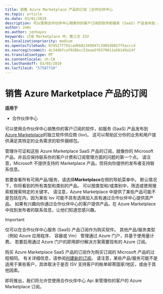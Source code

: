 ```yaml
---
title: 销售 Azure Marketplace 产品的订阅 |合作伙伴中心
ms.topic: article
ms.date: 03/01/2019
description: 可以使用合作伙伴中心销售你的客户订阅的软件即服务 (SaaS) 产品发布到 Azure Marketplace 的独立软件供应商 (Isv)。
author: JnHs
ms.author: jenhayes
keywords: 订阅 Marketplace 中，第三方 ISV
ms.localizationpriority: medium
ms.openlocfilehash: 074527f791cad6b0234994fc3985d9657f5acccd
ms.sourcegitcommit: 4c34d6fcaf020bcc53eaa5f0379011a56149a14f
ms.translationtype: MT
ms.contentlocale: zh-CN
ms.lasthandoff: 03/05/2019
ms.locfileid: "57587710"
---
```

# <a name="sell-subscriptions-to-azure-marketplace-products"></a>销售 Azure Marketplace 产品的订阅

**适用于**

-  合作伙伴中心


可以使用合作伙伴中心销售你的客户订阅的软件，如服务 (SaaS) 产品发布到[Azure Marketplace](https://azuremarketplace.microsoft.com/marketplace)的独立软件供应商 (Isv)。 这可以帮助区分你的业务和用户提供满足其特定的业务需求的软件捆绑包。 

管理许可证和这些 Azure Marketplace SaaS 产品的订阅，就像你的 Microsoft 产品，并且应保持联系你的客户计费和订阅管理方面的问题的第一个点。 请注意，Microsoft 不提供支持的 Marketplace 产品，但将向你提供的发布者支持联系信息。

若要查看所有可用产品/服务，请选择**Marketplace**左侧的导航菜单中。 默认情况下，你将看到的所有类型和类别的产品。 可以按类型和/或类别中，筛选或使用搜索框搜索特定的关键字。 请注意，Azure Marketplace 中提供了某些产品可能不是包括在内，因为某些 Isv 可能不具有选择加入具有通过合作伙伴中心提供其产品。 如果有兴趣向你通过合作伙伴中心的客户提供产品，在 Azure Marketplace 中找到发布者的联系信息，让他们知道您感兴趣。

> [!IMPORTANT]
> 仅可以在合作伙伴中心服务 (SaaS) 产品订阅作为购买软件。 其他产品/服务类型 （例如 Azure 应用程序、 容器或 Vm） 管理通过 Azure 门户，并基于使用量计费。 若要启用通过 Azure 门户的即用即付解决方案需要现有的 Azure 订阅。

购买 Azure Marketplace SaaS 产品的订阅作为购买订阅的 Microsoft 产品的过程相同。 有关详细信息，请参阅[创建新的订阅](create-a-new-subscription.md)。 请注意，某些产品/服务可能不是适用于某些客户，具体取决于是否 ISV 支持客户的帐单邮寄国家/地区，或由于其他因素。

即将推出，我们将允许您使用合作伙伴中心 Api 来管理你的客户的 Azure Marketplace 订阅。 

